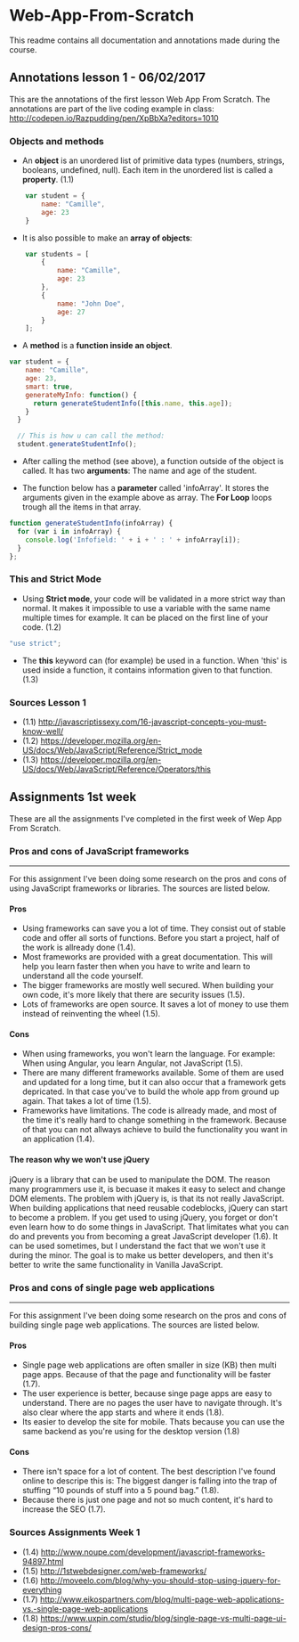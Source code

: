 # Web-App-From-Scratch
This readme contains all documentation and annotations made during the course.

## Annotations lesson 1 - 06/02/2017

This are the annotations of the first lesson Web App From Scratch. The annotations are part of the live coding example in class: http://codepen.io/Razpudding/pen/XpBbXa?editors=1010

### Objects and methods

- An **object** is an unordered list of primitive data types (numbers, strings, booleans, undefined, null). Each item in the unordered list is called a **property**. (1.1)

```javascript
    var student = {
        name: "Camille",
        age: 23  
    }
```

- It is also possible to make an **array of objects**:
```javascript
    var students = [
        {
            name: "Camille",
            age: 23  
        },
        {
            name: "John Doe",
            age: 27
        }
    ];
```

- A **method** is a **function inside an object**.
```javascript
var student = {
    name: "Camille",
    age: 23,
    smart: true,
    generateMyInfo: function() {
      return generateStudentInfo([this.name, this.age]);
    }
  }

  // This is how u can call the method:
  student.generateStudentInfo();
```

- After calling the method (see above), a function outside of the object is called. It has two **arguments**: The name and age of the student.

- The function below has a **parameter** called 'infoArray'. It stores the arguments given in the example above as array. The **For Loop** loops trough all the items in that array.

```javascript
function generateStudentInfo(infoArray) {
  for (var i in infoArray) {
    console.log('Infofield: ' + i + ' : ' + infoArray[i]);
  }
};
```

### This and Strict Mode

- Using **Strict mode**, your code will be validated in a more strict way than normal. It makes it impossible to use a variable with the same name multiple times for example. It can be placed on the first line of your code. (1.2)

```javascript
"use strict";
```

- The **this** keyword can (for example) be used in a function. When 'this' is used inside a function, it contains information given to that function. (1.3)

### Sources Lesson 1
- (1.1) http://javascriptissexy.com/16-javascript-concepts-you-must-know-well/
- (1.2) https://developer.mozilla.org/en-US/docs/Web/JavaScript/Reference/Strict_mode
- (1.3) https://developer.mozilla.org/en-US/docs/Web/JavaScript/Reference/Operators/this

## Assignments 1st week

These are all the assignments I've completed in the first week of Wep App From Scratch.

### Pros and cons of JavaScript frameworks
___
For this assignment I've been doing some research on the pros and cons of using JavaScript frameworks or libraries. The sources are listed below.

#### Pros
- Using frameworks can save you a lot of time. They consist out of stable code and offer all sorts of functions. Before you start a project, half of the work is allready done (1.4).
- Most frameworks are provided with a great documentation. This will help you learn faster then when you have to write and learn to understand all the code yourself.
- The bigger frameworks are mostly well secured. When building your own code, it's more likely that there are security issues (1.5).
- Lots of frameworks are open source. It saves a lot of money to use them instead of reinventing the wheel (1.5).

#### Cons

- When using frameworks, you won't learn the language. For example: When using Angular, you learn Angular, not JavaScript (1.5).
- There are many different frameworks available. Some of them are used and updated for a long time, but it can also occur that a framework gets depricated. In that case you've to build the whole app from ground up again. That takes a lot of time (1.5).
- Frameworks have limitations. The code is allready made, and most of the time it's really hard to change something in the framework. Because of that you can not allways achieve to build the functionality you want in an application (1.4).

#### The reason why we won't use jQuery
jQuery is a library that can be used to manipulate the DOM. The reason many programmers use it, is becuase it makes it easy to select and change DOM elements. The problem with jQuery is, is that its not really JavaScript. When building applications that need reusable codeblocks, jQuery can start to become a problem. If you get used to using jQuery, you forget or don't even learn how to do some things in JavaScript. That limitates what you can do and prevents you from becoming a great JavaScript developer (1.6). It can be used sometimes, but I understand the fact that we won't use it during the minor. The goal is to make us better developers, and then it's better to write the same functionality in Vanilla JavaScript.

### Pros and cons of single page web applications
___
For this assignment I've been doing some research on the pros and cons of building single page web applications. The sources are listed below.

#### Pros

- Single page web applications are often smaller in size (KB) then multi page apps. Because of that the page and functionality will be faster (1.7).
- The user experience is better, because singe page apps are easy to understand. There are no pages the user have to navigate through. It's also clear where the app starts and where it ends (1.8).
- Its easier to develop the site for mobile. Thats because you can use the same backend as you're using for the desktop version (1.8)

#### Cons

- There isn't space for a lot of content. The best description I've found online to descripe this is: The biggest danger is falling into the trap of stuffing “10 pounds of stuff into a 5 pound bag.” (1.8).
- Because there is just one page and not so much content, it's hard to increase the SEO (1.7).

### Sources Assignments Week 1
- (1.4) http://www.noupe.com/development/javascript-frameworks-94897.html
- (1.5) http://1stwebdesigner.com/web-frameworks/
- (1.6) http://moveelo.com/blog/why-you-should-stop-using-jquery-for-everything
- (1.7) http://www.eikospartners.com/blog/multi-page-web-applications-vs.-single-page-web-applications
- (1.8) https://www.uxpin.com/studio/blog/single-page-vs-multi-page-ui-design-pros-cons/
